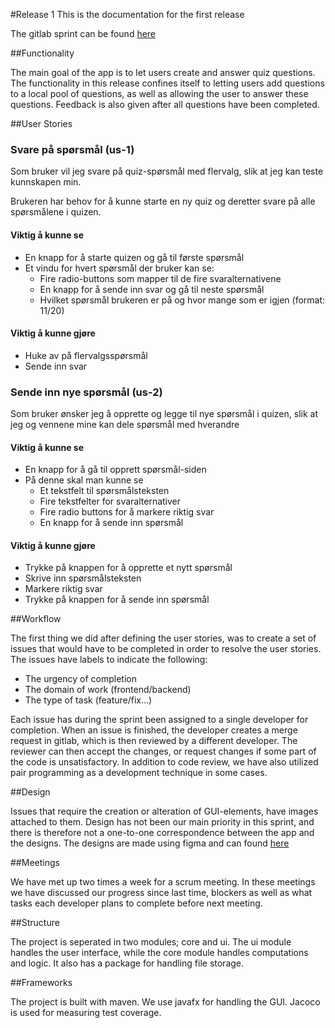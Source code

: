 #Release 1
This is the documentation for the first release

The gitlab sprint can be found [here](https://gitlab.stud.idi.ntnu.no/it1901/groups-2021/gr2114/gr2114/-/milestones/1)

##Functionality

The main goal of the app is to let users create and answer quiz questions. The functionality in this release confines 
itself to letting users add questions to a local pool of questions, as well as allowing the user to answer these 
questions. Feedback is also given after all questions have been completed. 

##User Stories

### Svare på spørsmål (us-1)

Som bruker vil jeg svare på quiz-spørsmål med flervalg, slik at jeg kan teste kunnskapen min.

Brukeren har behov for å kunne starte en ny quiz og deretter svare på alle spørsmålene i quizen.

#### Viktig å kunne se

- En knapp for å starte quizen og gå til første spørsmål
- Et vindu for hvert spørsmål der bruker kan se:
    - Fire radio-buttons som mapper til de fire svaralternativene
    - En knapp for å sende inn svar og gå til neste spørsmål
    - Hvilket spørsmål brukeren er på og hvor mange som er igjen (format: 11/20)

#### Viktig å kunne gjøre

- Huke av på flervalgsspørsmål
- Sende inn svar

### Sende inn nye spørsmål (us-2)

Som bruker ønsker jeg å opprette og legge til nye spørsmål i quizen, slik at jeg og vennene mine kan dele spørsmål 
med hverandre

#### Viktig å kunne se

- En knapp for å gå til opprett spørsmål-siden
- På denne skal man kunne se
    - Et tekstfelt til spørsmålsteksten
    - Fire tekstfelter for svaralternativer
    - Fire radio buttons for å markere riktig svar
    - En knapp for å sende inn spørsmål

#### Viktig å kunne gjøre

- Trykke på knappen for å opprette et nytt spørsmål
- Skrive inn spørsmålsteksten
- Markere riktig svar
- Trykke på knappen for å sende inn spørsmål


##Workflow 

The first thing we did after defining the user stories, was to create a set of issues that would have to 
be completed in order to resolve the user stories. The issues have labels to indicate the following:
- The urgency of completion
- The domain of work (frontend/backend)
- The type of task (feature/fix...)

Each issue has during the sprint been assigned to a single developer for completion.
When an issue is finished, the developer creates a merge request in gitlab, which is then reviewed by a 
different developer. The reviewer can then accept the changes, or request changes if some part of the code 
is unsatisfactory. 
In addition to code review, we have also utilized pair programming as a development technique in some cases.


##Design

Issues that require the creation or alteration of GUI-elements, have images attached to them. Design has
not been our main priority in this sprint, and there is therefore not a one-to-one correspondence between
the app and the designs. 
The designs are made using figma and can found [here](designs.md)

##Meetings

We have met up two times a week for a scrum meeting. In these meetings we have discussed our progress since last time,
blockers as well as what tasks each developer plans to complete before next meeting.


##Structure

The project is seperated in two modules; core and ui.
The ui module handles the user interface, while the core module handles computations and logic. It also
has a package for handling file storage.

##Frameworks

The project is built with maven. 
We use javafx for handling the GUI.
Jacoco is used for measuring test coverage.